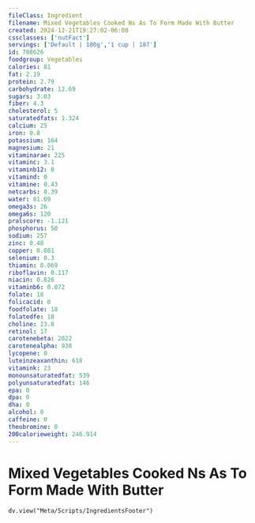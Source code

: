 ```yaml
---
fileClass: Ingredient
filename: Mixed Vegetables Cooked Ns As To Form Made With Butter
created: 2024-12-21T19:27:02-06:00
cssclasses: ['nutFact']
servings: ['Default | 100g','1 cup | 187']
id: 788626
foodgroup: Vegetables
calories: 81
fat: 2.19
protein: 2.79
carbohydrate: 12.69
sugars: 3.03
fiber: 4.3
cholesterol: 5
saturatedfats: 1.324
calcium: 25
iron: 0.8
potassium: 164
magnesium: 21
vitaminarae: 225
vitaminc: 3.1
vitaminb12: 0
vitamind: 0
vitamine: 0.43
netcarbs: 8.39
water: 81.09
omega3s: 26
omega6s: 120
pralscore: -1.121
phosphorus: 50
sodium: 257
zinc: 0.48
copper: 0.081
selenium: 0.3
thiamin: 0.069
riboflavin: 0.117
niacin: 0.826
vitaminb6: 0.072
folate: 18
folicacid: 0
foodfolate: 18
folatedfe: 18
choline: 23.8
retinol: 17
carotenebeta: 2022
carotenealpha: 938
lycopene: 0
luteinzeaxanthin: 618
vitamink: 23
monounsaturatedfat: 539
polyunsaturatedfat: 146
epa: 0
dpa: 0
dha: 0
alcohol: 0
caffeine: 0
theobromine: 0
200calorieweight: 246.914
---
```


# Mixed Vegetables Cooked Ns As To Form Made With Butter

```dataviewjs
dv.view("Meta/Scripts/IngredientsFooter")
```